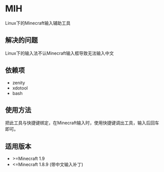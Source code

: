 # MIH
Linux下的Minecraft输入辅助工具  
## 解决的问题
Linux下的输入法不认Minecraft输入框导致无法输入中文  
## 依赖项
* zenity  
* xdotool
* bash

## 使用方法
把此工具与快捷键绑定，在Minecraft输入时，使用快捷键调出工具，输入后回车即可。  
## 适用版本
* \>=Minecraft 1.9
* <=Minecraft 1.8.9 (带中文输入补丁)
